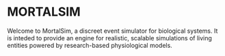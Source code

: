# MORTALSIM

Welcome to MortalSim, a discreet event simulator
for biological systems. It is inteded to provide
an engine for realistic, scalable simulations of
living entities powered by research-based
physiological models.
